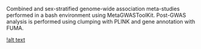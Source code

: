 Combined and sex-stratified genome-wide association meta-studies performed in a bash environment using  MetaGWASToolKit. Post-GWAS analysis is performed using clumping with PLINK and gene annotation with FUMA.

[!alt text](https://github.com/xEmz/Avans-files/blob/9d52a2af6d63e27dfbadc65b587d69f7eccc266c/cIMT-meta.drawio.png)
